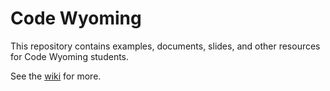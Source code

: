 # Code Wyoming
This repository contains examples, documents, slides, and other resources for Code Wyoming students.

See the [wiki](./wiki "Code Wyoming Wiki") for more.
